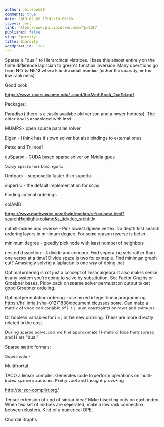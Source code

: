 ```yaml
---
author: philzook58
comments: true
date: 2019-02-09 17:01:16+00:00
layout: post
link: https://www.philipzucker.com/?p=1287
published: false
slug: Sparsity
title: Sparsity
wordpress_id: 1287
---
```


Sparse is "dual" to Hierarchical Matrices. I base this almost entirely on the finite difference laplacian to green's function inversion. Many operations go from N^3 to Nk^2 where k is the small number (either the sparsity, or the low rank ness)

Good book

https://www-users.cs.umn.edu/~saad/IterMethBook_2ndEd.pdf

Packages:

Paradiso ( there is a easily availabe old verison and a newer hotness). The older one is associated with intel

MUMPS - open source parallel solver

Eigen - I think has it's own solver but also bindings to external ones

Petsc and Trilinos?

cuSparse - CUDA based sparse solver on Nvidia gpus

Scipy sparse has bindings to:

Umfpack - supposedly faster than superlu

superLU - the default implementation for scipy

Finding optimal orderings

colAMD

https://www.mathworks.com/help/matlab/ref/colamd.html?searchHighlight=colamd&s_tid=doc_srchtitle

cuthill-mckee and reverse - Pick lowest dgeree vertex. Do depth first search ordering layers in minimum degree. For some reason reverse is better

minimum degree - greedly pick node with least number of neighbors

nested dissection - A divide and concour. Find seperating sets rather than one vertex at a time? Divide space is two for exmaple. Find minimum graph cut? Amusingly solving a laplacian is one way of doing that

Optimal ordering is not just a concept of linear algebra. It also makes sense in any system you're going to solve by substitution. See Factor Graphs or Groebner bases. Piggy back on sparse solver permutation output to get good Groebner ordering.

Optimal permutation ordering - use mixed integer linear programming. https://hal.inria.fr/hal-01271838/document dicusses some. Can make a matrix of vboolean cariable of i -> j. sum constraints on rows and colmuns.

Or boolean variables for i < j in the new ordering. These are more directly related to the cost.

During sparse solve, can we find approximate H-matrix? Idea thatr sprase and H are "dual"

Sparse matrix formats:

Supernode -

Multifrontal -

TACO a tensor compiler. Generates code to perform operations on multi-index sparse structures. Pretty cool and thought provoking

http://tensor-compiler.org/

Tensor extension of kind of similar idea? Make bisecting cuts on each index. When two set of inidices are seperated, make a low rank connection between clusters. Kind of a numerical OPE.

Chordal Graphs
